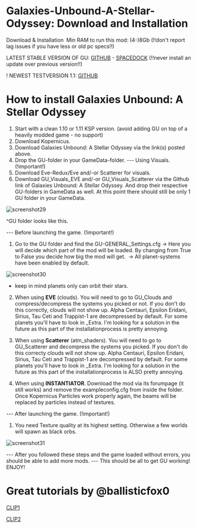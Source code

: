 # Galaxies-Unbound-A-Stellar-Odyssey: Download and Installation
Download & Installation 
Min RAM to run this mod: (4-)8Gb (!!don't report lag issues if you have less or old pc specs!!)

LATEST STABLE VERSION OF GU: [GITHUB](https://github.com/StarCrusher96/Galaxies-Unbound-A-Stellar-Odyssey/releases/tag/1.0.2-3) - [SPACEDOCK](https://spacedock.info/mod/2620/Galaxies%20Unbound:%20A%20Stellar%20Odyssey) (!!never install an update over previous version!!)

! NEWEST TESTVERSION 1.1: [GITHUB](https://github.com/StarCrusher96/Galaxies-Unbound-A-Stellar-Odyssey/releases/tag/1.1)




# How to install Galaxies Unbound: A Stellar Odyssey

1. Start with a clean 1.10 or 1.11 KSP version. (avoid adding GU on top of a heavily modded game - no support)
2. Download Kopernicus.
3. Download Galaxies Unbound: A Stellar Odyssey via the link(s) posted above.
4. Drop the GU-folder in your GameData-folder.
--- Using Visuals. (!important!)
5. Download Eve-Redux/Eve and/-or Scatterer for visuals.
6. Download GU_Visuals_EVE and/-or GU_Visuals_Scatterer via the Github link of Galaxies Unbound: A Stellar Odyssey. And drop their respective GU-folders in GameData as well. At this point there should still be only 1 GU folder in your GameData.

![screenshot29](https://cdn.discordapp.com/attachments/527312263854424067/791408688216408074/unknown.png)

^GU folder looks like this.

--- Before launching the game. (!important!)
1. Go to the GU folder and find the GU-GENERAL_Settings.cfg
-> Here you will decide which part of the mod will be loaded. By changing from True to False you decide how big the mod will get. 
-> All planet-systems have been enabled by default.

![screenshot30](https://cdn.discordapp.com/attachments/527312263854424067/790612680716189746/unknown.png)

* keep in mind planets only can orbit their stars. 

2. When using **EVE** (clouds). You will need to go to GU_Clouds and compress/decompress the systems you picked or not. If you don't do this correctly, clouds will not show up. Alpha Centauri, Epsilon Eridani, Sirius, Tau Ceti and Trappist-1 are decompressed by default. For some planets you'll have to look in _Extra. I'm looking for a solution in the future as this part of the installationprocess is pretty annoying.

3. When using **Scatterer** (atm_shaders). You will need to go to GU_Scatterer and decompress the systems you picked. If you don't do this correcty clouds will not show up. Alpha Centauri, Epsilon Eridani, Sirius, Tau Ceti and Trappist-1 are decompressed by default. For some planets you'll have to look in _Extra. I'm looking for a solution in the future as this part of the installationprocess is ALSO pretty annoying.

4. When using **INSTANTIATOR**. Download the mod via its forumpage (it still works) and remove the exampleconfig.cfg from inside the folder. Once Kopernicus Particles work properly again, the beams will be replaced by particles instead of textures.

--- After launching the game. (!important!)

1. You need Texture quality at its highest setting. Otherwise a few worlds will spawn as black orbs. 

![screenshot31](https://cdn.discordapp.com/attachments/527312263854424067/795708645983256607/Settings.PNG)


--- After you followed these steps and the game loaded without errors, you should be able to add more mods.
--- This should be all to get GU working! ENJOY!

# Great tutorials by @ballisticfox0 

[CLIP1](https://www.youtube.com/watch?v=AaoWYI6htVA&feature=emb_logo&ab_channel=ballisticfox)

[CLIP2](https://www.youtube.com/watch?v=urRuHV2CctE&feature=emb_title&ab_channel=ballisticfox)
